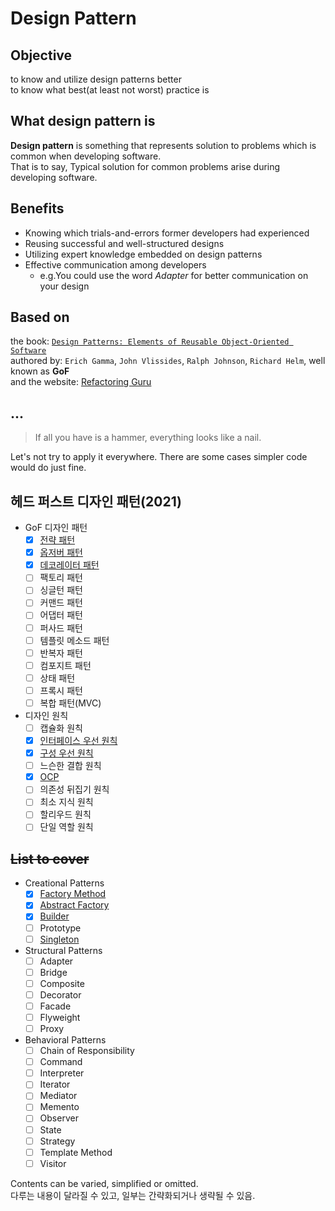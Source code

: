 # Design Pattern

## Objective
to know and utilize design patterns better  
to know what best(at least not worst) practice is

## What design pattern is

**Design pattern** is something that represents solution to problems which is common when developing software.  
That is to say, Typical solution for common problems arise during developing software.

## Benefits
- Knowing which trials-and-errors former developers had experienced
- Reusing successful and well-structured designs
- Utilizing expert knowledge embedded on design patterns
- Effective communication among developers
  - e.g.You could use the word _Adapter_ for better communication on your design
  
## Based on
the book: [`Design Patterns: Elements of Reusable Object-Oriented Software`](http://www.yes24.com/Product/Goods/200592)  
authored by: `Erich Gamma`, `John Vlissides`, `Ralph Johnson`, `Richard Helm`, well known as **GoF**  
and the website: [Refactoring Guru](https://refactoring.guru/design-patterns)

## ...
> If all you have is a hammer, everything looks like a nail.

Let's not try to apply it everywhere. There are some cases simpler code would do just fine.

## 헤드 퍼스트 디자인 패턴(2021)
- GoF 디자인 패턴
  - [x] [전략 패턴](src/strategypattern)
  - [x] [옵저버 패턴](src/observer)
  - [x] [데코레이터 패턴](src/decorator)
  - [ ] 팩토리 패턴
  - [ ] 싱글턴 패턴
  - [ ] 커맨드 패턴
  - [ ] 어댑터 패턴
  - [ ] 퍼사드 패턴
  - [ ] 템플릿 메소드 패턴
  - [ ] 반복자 패턴
  - [ ] 컴포지트 패턴
  - [ ] 상태 패턴
  - [ ] 프록시 패턴
  - [ ] 복합 패턴(MVC)
- 디자인 원칙
  - [ ] 캡슐화 원칙
  - [x] [인터페이스 우선 원칙](src/strategypattern)
  - [x] [구성 우선 원칙](src/strategypattern)
  - [ ] 느슨한 결합 원칙
  - [x] [OCP](src/strategypattern)
  - [ ] 의존성 뒤집기 원칙
  - [ ] 최소 지식 원칙
  - [ ] 할리우드 원칙
  - [ ] 단일 역할 원칙

## ~~List to cover~~
- Creational Patterns
  - [x] [Factory Method](src/creational/factorymethod)
  - [x] [Abstract Factory](src/creational/abstractfactory)
  - [x] [Builder](src/creational/builder)
  - [ ] Prototype
  - [ ] [Singleton](src/creational/singleton)
- Structural Patterns
  - [ ] Adapter
  - [ ] Bridge
  - [ ] Composite
  - [ ] Decorator
  - [ ] Facade
  - [ ] Flyweight
  - [ ] Proxy
- Behavioral Patterns
  - [ ] Chain of Responsibility
  - [ ] Command
  - [ ] Interpreter
  - [ ] Iterator
  - [ ] Mediator
  - [ ] Memento
  - [ ] Observer
  - [ ] State
  - [ ] Strategy
  - [ ] Template Method
  - [ ] Visitor

Contents can be varied, simplified or omitted.  
다루는 내용이 달라질 수 있고, 일부는 간략화되거나 생략될 수 있음.
